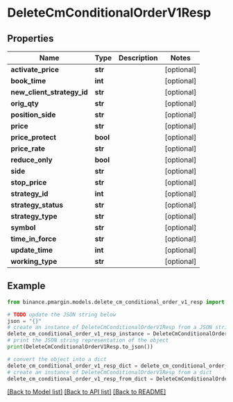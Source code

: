 # DeleteCmConditionalOrderV1Resp


## Properties

Name | Type | Description | Notes
------------ | ------------- | ------------- | -------------
**activate_price** | **str** |  | [optional] 
**book_time** | **int** |  | [optional] 
**new_client_strategy_id** | **str** |  | [optional] 
**orig_qty** | **str** |  | [optional] 
**position_side** | **str** |  | [optional] 
**price** | **str** |  | [optional] 
**price_protect** | **bool** |  | [optional] 
**price_rate** | **str** |  | [optional] 
**reduce_only** | **bool** |  | [optional] 
**side** | **str** |  | [optional] 
**stop_price** | **str** |  | [optional] 
**strategy_id** | **int** |  | [optional] 
**strategy_status** | **str** |  | [optional] 
**strategy_type** | **str** |  | [optional] 
**symbol** | **str** |  | [optional] 
**time_in_force** | **str** |  | [optional] 
**update_time** | **int** |  | [optional] 
**working_type** | **str** |  | [optional] 

## Example

```python
from binance.pmargin.models.delete_cm_conditional_order_v1_resp import DeleteCmConditionalOrderV1Resp

# TODO update the JSON string below
json = "{}"
# create an instance of DeleteCmConditionalOrderV1Resp from a JSON string
delete_cm_conditional_order_v1_resp_instance = DeleteCmConditionalOrderV1Resp.from_json(json)
# print the JSON string representation of the object
print(DeleteCmConditionalOrderV1Resp.to_json())

# convert the object into a dict
delete_cm_conditional_order_v1_resp_dict = delete_cm_conditional_order_v1_resp_instance.to_dict()
# create an instance of DeleteCmConditionalOrderV1Resp from a dict
delete_cm_conditional_order_v1_resp_from_dict = DeleteCmConditionalOrderV1Resp.from_dict(delete_cm_conditional_order_v1_resp_dict)
```
[[Back to Model list]](../README.md#documentation-for-models) [[Back to API list]](../README.md#documentation-for-api-endpoints) [[Back to README]](../README.md)


